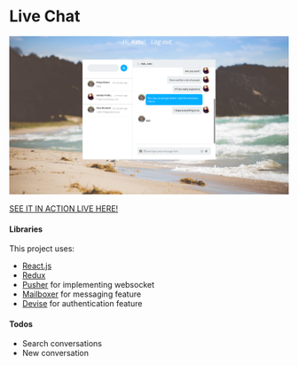 # Live Chat

![screen-shot]


[SEE IT IN ACTION LIVE HERE!][asapp]

#### Libraries

This project uses:
- [React.js][React]
- [Redux][Redux]
- [Pusher][Pusher] for implementing websocket
- [Mailboxer][mailboxer] for messaging feature
- [Devise][devise] for authentication feature

#### Todos
- Search conversations
- New conversation

[asapp]: https://asapp-challenge.herokuapp.com/
[mailboxer]: https://github.com/mailboxer/mailboxer
[React]:https://facebook.github.io/react/
[Pusher]:https://pusher.com/
[Redux]:http://redux.js.org/
[devise]:https://github.com/plataformatec/devise


[screen-shot]: ./app/assets/images/screen-shot.png
